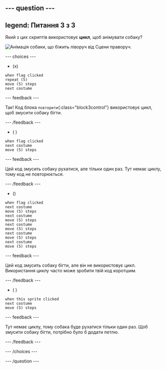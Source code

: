 --- question ---
---
legend: Питання 3 з 3
---

Який з цих скриптів використовує **цикл**, щоб анімувати собаку?

![Анімація собаки, що біжить ліворуч від Сцени праворуч.](images/dog-run.gif)

--- choices ---

- (x)
```blocks3
when flag clicked
repeat (5)
move (5) steps
next costume
```

  --- feedback ---

Так! Код блока `повторити`{:class="block3control"} використовує цикл, щоб змусити собаку бігти.

  --- /feedback ---

- ( )
```blocks3
when flag clicked 
next costume
move (5) steps
```

  --- feedback ---

Цей код змусить собаку рухатися, але тільки один раз. Тут немає циклу, тому код не повторюється.

  --- /feedback ---

- ()
```blocks3
when flag clicked
next costume
move (5) steps
next costume
move (5) steps
next costume
move (5) steps
next costume
move (5) steps
next costume
move (5) steps
```

  --- feedback ---

Цей код змусить собаку бігти, але він не використовує цикл. Використання циклу часто може зробити твій код коротшим.

  --- /feedback ---

- ( )
```blocks3
when this sprite clicked 
next costume
move (5) steps
```

  --- feedback ---

Тут немає циклу, тому собака буде рухатися тільки один раз. Щоб змусити собаку бігти, потрібно було б додати петлю.

  --- /feedback ---

--- /choices ---

--- /question ---
